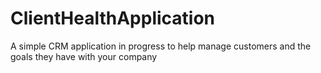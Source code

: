 # ClientHealthApplication
A simple CRM application in progress to help manage customers and the goals they have with your company
